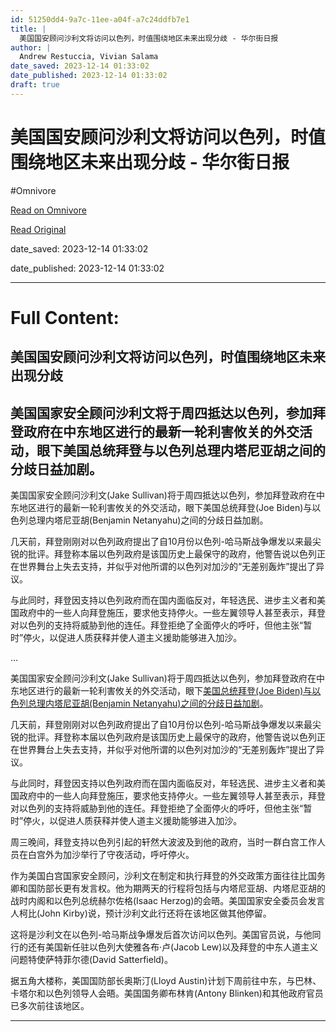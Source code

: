 ```yaml
---
id: 51250dd4-9a7c-11ee-a04f-a7c24ddfb7e1
title: |
  美国国安顾问沙利文将访问以色列，时值围绕地区未来出现分歧 - 华尔街日报
author: |
  Andrew Restuccia, Vivian Salama
date_saved: 2023-12-14 01:33:02
date_published: 2023-12-14 01:33:02
draft: true
---
```


# 美国国安顾问沙利文将访问以色列，时值围绕地区未来出现分歧 - 华尔街日报
#Omnivore

[Read on Omnivore](https://omnivore.app/me/-18c684cf1a6)

[Read Original](https://cn.wsj.com/amp/articles/%E7%BE%8E%E5%9B%BD%E5%9B%BD%E5%AE%89%E9%A1%BE%E9%97%AE%E6%B2%99%E5%88%A9%E6%96%87%E5%B0%86%E8%AE%BF%E9%97%AE%E4%BB%A5%E8%89%B2%E5%88%97-%E6%97%B6%E5%80%BC%E5%9B%B4%E7%BB%95%E5%9C%B0%E5%8C%BA%E6%9C%AA%E6%9D%A5%E5%87%BA%E7%8E%B0%E5%88%86%E6%AD%A7-f5224514)

date_saved: 2023-12-14 01:33:02

date_published: 2023-12-14 01:33:02

--- 

# Full Content: 

##  美国国安顾问沙利文将访问以色列，时值围绕地区未来出现分歧

## 美国国家安全顾问沙利文将于周四抵达以色列，参加拜登政府在中东地区进行的最新一轮利害攸关的外交活动，眼下美国总统拜登与以色列总理内塔尼亚胡之间的分歧日益加剧。

美国国家安全顾问沙利文(Jake Sullivan)将于周四抵达以色列，参加拜登政府在中东地区进行的最新一轮利害攸关的外交活动，眼下美国总统拜登(Joe Biden)与以色列总理内塔尼亚胡(Benjamin Netanyahu)之间的分歧日益加剧。

几天前，拜登刚刚对以色列政府提出了自10月份以色列-哈马斯战争爆发以来最尖锐的批评。拜登称本届以色列政府是该国历史上最保守的政府，他警告说以色列正在世界舞台上失去支持，并似乎对他所谓的以色列对加沙的“无差别轰炸”提出了异议。

与此同时，拜登因支持以色列政府而在国内面临反对，年轻选民、进步主义者和美国政府中的一些人向拜登施压，要求他支持停火。一些左翼领导人甚至表示，拜登对以色列的支持将威胁到他的连任。拜登拒绝了全面停火的呼吁，但他主张“暂时”停火，以促进人质获释并使人道主义援助能够进入加沙。

...

美国国家安全顾问沙利文(Jake Sullivan)将于周四抵达以色列，参加拜登政府在中东地区进行的最新一轮利害攸关的外交活动，眼下[美国总统拜登(Joe Biden)与以色列总理内塔尼亚胡(Benjamin Netanyahu)之间的分歧日益加剧](https://cn.wsj.com/articles/CN-BGH-20231213072848)。

几天前，拜登刚刚对以色列政府提出了自10月份以色列-哈马斯战争爆发以来最尖锐的批评。拜登称本届以色列政府是该国历史上最保守的政府，他警告说以色列正在世界舞台上失去支持，并似乎对他所谓的以色列对加沙的“无差别轰炸”提出了异议。

与此同时，拜登因支持以色列政府而在国内面临反对，年轻选民、进步主义者和美国政府中的一些人向拜登施压，要求他支持停火。一些左翼领导人甚至表示，拜登对以色列的支持将威胁到他的连任。拜登拒绝了全面停火的呼吁，但他主张“暂时”停火，以促进人质获释并使人道主义援助能够进入加沙。

周三晚间，拜登支持以色列引起的轩然大波波及到他的政府，当时一群白宫工作人员在白宫外为加沙举行了守夜活动，呼吁停火。

作为美国白宫国家安全顾问，沙利文在制定和执行拜登的外交政策方面往往比国务卿和国防部长更有发言权。他为期两天的行程将包括与内塔尼亚胡、内塔尼亚胡的战时内阁和以色列总统赫尔佐格(Isaac Herzog)的会晤。美国国家安全委员会发言人柯比(John Kirby)说，预计沙利文此行还将在该地区做其他停留。

这将是沙利文在以色列-哈马斯战争爆发后首次访问以色列。美国官员说，与他同行的还有美国新任驻以色列大使雅各布·卢(Jacob Lew)以及拜登的中东人道主义问题特使萨特菲尔德(David Satterfield)。

据五角大楼称，美国国防部长奥斯汀(Lloyd Austin)计划下周前往中东，与巴林、卡塔尔和以色列领导人会晤。美国国务卿布林肯(Antony Blinken)和其他政府官员已多次前往该地区。

---

